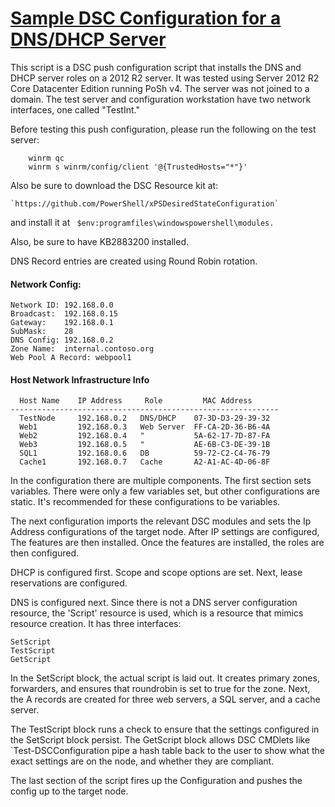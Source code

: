 # [Sample DSC Configuration for a DNS/DHCP Server](https://github.com/jebaile7964/PowerShell-Code-Samples/blob/master/DSC/SamplePushConfig.ps1)

This script is a DSC push configuration script that installs the DNS and DHCP server roles on
a 2012 R2 server.  It was tested using Server 2012 R2 Core Datacenter Edition running PoSh v4.
The server was not joined to a domain.  The test server and configuration workstation have two
network interfaces, one called "TestInt."

Before testing this push configuration, please run the following on the test server:
```
    winrm qc
    winrm s winrm/config/client '@{TrustedHosts="*"}'
```

Also be sure to download the DSC Resource kit at:

    `https://github.com/PowerShell/xPSDesiredStateConfiguration`

and install it at ` $env:programfiles\windowspowershell\modules.`

Also, be sure to have KB2883200 installed.

DNS Record entries are created using Round Robin rotation.

#### Network Config:
```
Network ID: 192.168.0.0
Broadcast:  192.168.0.15
Gateway:    192.168.0.1
SubMask:    28
DNS Config: 192.168.0.2
Zone Name:  internal.contoso.org
Web Pool A Record: webpool1
```
#### Host Network Infrastructure Info
```
  Host Name    IP Address     Role         MAC Address
------------------------------------------------------------
  TestNode     192.168.0.2   DNS/DHCP    07-3D-D3-29-39-32
  Web1         192.168.0.3   Web Server  FF-CA-2D-36-B6-4A
  Web2         192.168.0.4   "           5A-62-17-7D-87-FA
  Web3         192.168.0.5   "           AE-6B-C3-DE-39-1B
  SQL1         192.168.0.6   DB          59-72-C2-C4-76-79
  Cache1       192.168.0.7   Cache       A2-A1-AC-4D-06-8F
```

In the configuration there are multiple components.  The first section sets variables.  There were only a few variables set,
but other configurations are static.  It's recommended for these configurations to be variables.

The next configuration imports the relevant DSC modules and sets the Ip Address configurations of the target node.  After
IP settings are configured, The features are then installed.  Once the features are installed, the roles are then configured.

DHCP is configured first.  Scope and scope options are set.  Next, lease reservations are configured.

DNS is configured next.  Since there is not a DNS server configuration resource, the 'Script' resource is used, which is
a resource that mimics resource creation.  It has three interfaces:  
```
SetScript 
TestScript 
GetScript
```

In the SetScript block, the actual script is laid out.  It creates primary zones, forwarders, and ensures that roundrobin is
set to true for the zone.  Next, the A records are created for three web servers, a SQL server, and a cache server.

The TestScript block runs a check to ensure that the settings configured in the SetScript block persist.  The GetScript
block allows DSC CMDlets like `Test-DSCConfiguration pipe a hash table back to the user to show what the exact settings
are on the node, and whether they are compliant.

The last section of the script fires up the Configuration and pushes the config up to the target node.
